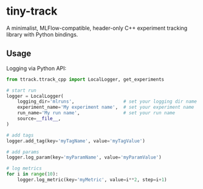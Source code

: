 # tiny-track

A minimalist, MLFlow-compatible, header-only C++ experiment tracking library with Python bindings.


## Usage

Logging via Python API:

```python
from ttrack.ttrack_cpp import LocalLogger, get_experiments

# start run
logger = LocalLogger(
    logging_dir='mlruns',                  # set your logging dir name (default used by mlflow is "mlruns")
    experiment_name='My experiment name',  # set your experiment name
    run_name='My run name',                # set your run name
    source=__file__,
)

# add tags
logger.add_tag(key='myTagName', value='myTagValue')

# add params
logger.log_param(key='myParamName', value='myParamValue')

# log metrics
for i in range(10):
    logger.log_metric(key='myMetric', value=i**2, step=i+1)
```
